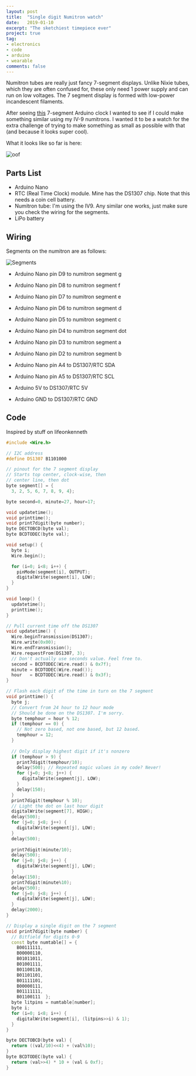 ```yaml
---
layout: post
title:  "Single digit Numitron watch"
date:   2019-01-10
excerpt: "The sketchiest timepiece ever"
project: true
tag:
- electronics
- code
- arduino
- wearable
comments: false
---
```


Numitron tubes are really just fancy 7-segment displays. Unlike Nixie tubes, which they are often confused for, these
only need 1 power supply and can run on low voltages. The 7 segment display is formed with low-power incandescent filaments.

After seeing [this](http://blog.thelifeofkenneth.com/2009/11/seven-segment-led-arduino-clock.html) 7-segment Arduino clock 
I wanted to see if I could make something similar using my IV-9 numitrons. I wanted it to be a watch for the extra challenge of 
trying to make something as small as possible with that (and because it looks super cool). 

What it looks like so far is here: 

![oof](https://lh3.googleusercontent.com/-tNUEH9lO8PY/XDpZKDj_PfI/AAAAAAABkv0/ZzsYkBKl0nAczV8Xll184mFmmlNAWhQXwCK8BGAs/s512/8873761104810410855%253Faccount_id%253D0)

## Parts List ##

* Arduino Nano 
* RTC (Real Time Clock) module. Mine has the DS1307 chip. Note that this needs a coin cell battery.
* Numitron tube: I'm using the IV9. Any similar one works, just make sure you check the wiring for the segments. 
* LiPo battery


## Wiring ##

Segments on the numitron are as follows:


![Segments](https://lh3.googleusercontent.com/-kBJcPBazEDs/XDpsgCT3BEI/AAAAAAABkxM/PIVFX81CACoVkE7TCDq4oWYzA1uBy31TgCK8BGAs/s512/3573453374630806147%253Faccount_id%253D0)


* Arduino Nano pin D9 to numitron segment g
* Arduino Nano pin D8 to numitron segment f
* Arduino Nano pin D7 to numitron segment e
* Arduino Nano pin D6 to numitron segment d
* Arduino Nano pin D5 to numitron segment c
* Arduino Nano pin D4 to numitron segment dot
* Arduino Nano pin D3 to numitron segment a
* Arduino Nano pin D2 to numitron segment b

* Arduino Nano pin A4 to DS1307/RTC SDA
* Arduino Nano pin A5 to DS1307/RTC SCL
* Arduino 5V to DS1307/RTC 5V
* Arduino GND to DS1307/RTC GND

## Code ##

Inspired by stuff on lifeonkenneth

```cpp
#include <Wire.h>

// I2C address
#define DS1307 B1101000

// pinout for the 7 segment display
// Starts top center, clock-wise, then
// center line, then dot
byte segment[] = {
  3, 2, 5, 6, 7, 8, 9, 4};

byte second=0, minute=27, hour=17;

void updatetime();
void printtime();
void print7digit(byte number);
byte DECTOBCD(byte val);
byte BCDTODEC(byte val);

void setup() {
  byte i;
  Wire.begin();

  for (i=0; i<8; i++) {
    pinMode(segment[i], OUTPUT);
    digitalWrite(segment[i], LOW);
  }
}

void loop() {
  updatetime();
  printtime();
}

// Pull current time off the DS1307
void updatetime() {
  Wire.beginTransmission(DS1307);
  Wire.write(0x00);
  Wire.endTransmission();
  Wire.requestFrom(DS1307, 3);
  // Don't actually use seconds value. Feel free to.
  second = BCDTODEC(Wire.read() & 0x7f);
  minute = BCDTODEC(Wire.read());
  hour   = BCDTODEC(Wire.read() & 0x3f); 
}

// Flash each digit of the time in turn on the 7 segment
void printtime() {
  byte j;
  // Convert from 24 hour to 12 hour mode
  // Should be done on the DS1307. I'm sorry.
  byte temphour = hour % 12;
  if (temphour == 0) {
    // Not zero based, not one based, but 12 based.
    temphour = 12;
  }
  
  // Only display highest digit if it's nonzero
  if (temphour > 9) {
    print7digit(temphour/10);
    delay(500); // Repeated magic values in my code? Never!
    for (j=0; j<8; j++) {
      digitalWrite(segment[j], LOW);
    }
    delay(150);
  }
  print7digit(temphour % 10);
  // Light the dot on last hour digit
  digitalWrite(segment[7], HIGH);
  delay(500);
  for (j=0; j<8; j++) {
    digitalWrite(segment[j], LOW);
  }
  delay(500);
  
  print7digit(minute/10);
  delay(500);
  for (j=0; j<8; j++) {
    digitalWrite(segment[j], LOW);
  }
  delay(150);
  print7digit(minute%10);
  delay(500);
  for (j=0; j<8; j++) {
    digitalWrite(segment[j], LOW);
  }
  delay(2000);
}

// Display a single digit on the 7 segment
void print7digit(byte number) {
  // Bitfield for digits 0-9
  const byte numtable[] = {
    B00111111,
    B00000110,
    B01011011,
    B01001111,
    B01100110,
    B01101101,
    B01111101,
    B00000111,
    B01111111,
    B01100111  };
  byte litpins = numtable[number];
  byte i;
  for (i=0; i<8; i++) {
    digitalWrite(segment[i], (litpins>>i) & 1);
  } 
} 

byte DECTOBCD(byte val) {
  return ((val/10)<<4) + (val%10);
}
byte BCDTODEC(byte val) {
  return (val>>4) * 10 + (val & 0xf);
}

```
